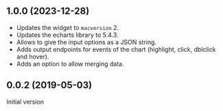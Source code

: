 ## 1.0.0 (2023-12-28)

- Updates the widget to `macversion` 2.
- Updates the echarts library to 5.4.3.
- Allows to give the input options as a JSON string.
- Adds output endpoints for events of the chart (highlight, click, dblclick and hover).
- Adds an option to allow merging data.

## 0.0.2 (2019-05-03)

Initial version
